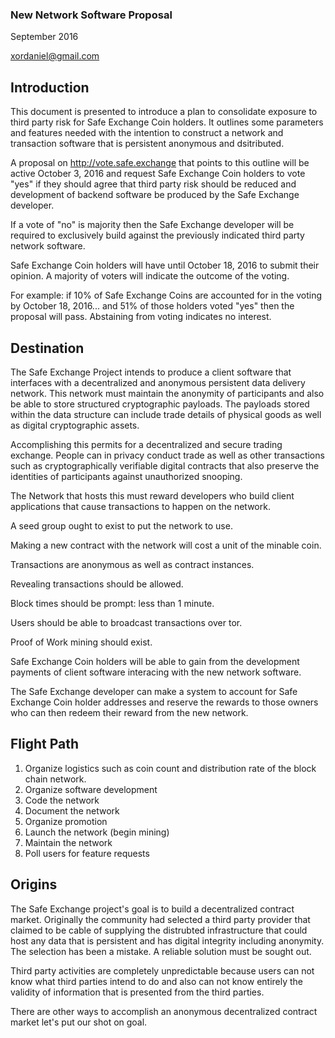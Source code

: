 ### New Network Software Proposal

September 2016

xordaniel@gmail.com

## Introduction
This document is presented to introduce a plan to consolidate exposure to third party risk for Safe Exchange Coin holders. It outlines some parameters and features needed with the intention to construct a network and transaction software that is persistent anonymous and dsitributed. 

A proposal on http://vote.safe.exchange that points to this outline will be active October 3, 2016 and request Safe Exchange Coin holders to vote "yes" if they should agree that third party risk should be reduced and development of backend software be produced by the Safe Exchange developer. 

If a vote of "no" is majority then the Safe Exchange developer will be required to exclusively build against the previously indicated third party network software.

Safe Exchange Coin holders will have until October 18, 2016 to submit their opinion. A majority of voters will indicate the outcome of the voting. 

For example: if 10% of Safe Exchange Coins are accounted for in the voting by October 18, 2016... and 51% of those holders voted "yes" then the proposal will pass. Abstaining from voting indicates no interest.


## Destination
The Safe Exchange Project intends to produce a client software that interfaces with a decentralized and anonymous persistent data delivery network. This network must maintain the anonymity of participants and also be able to store structured cryptographic payloads. The payloads stored within the data structure can include trade details of physical goods as well as digital cryptographic assets. 

Accomplishing this permits for a decentralized and secure trading exchange. People can in privacy conduct trade as well as other transactions such as cryptographically verifiable digital contracts that also preserve the identities of participants against unauthorized snooping. 

The Network that hosts this must reward developers who build client applications that cause transactions to happen on the network. 

A seed group ought to exist to put the network to use. 

Making a new contract with the network will cost a unit of the minable coin.

Transactions are anonymous as well as contract instances.

Revealing transactions should be allowed.

Block times should be prompt: less than 1 minute.

Users should be able to broadcast transactions over tor.

Proof of Work mining should exist.

Safe Exchange Coin holders will be able to gain from the development payments of client software interacing with the new network software.

The Safe Exchange developer can make a system to account for Safe Exchange Coin holder addresses and reserve the rewards to those owners who can then redeem their reward from the new network.



## Flight Path
1. Organize logistics such as coin count and distribution rate of the block chain network.
2. Organize software development
3. Code the network
4. Document the network
5. Organize promotion
6. Launch the network (begin mining)
7. Maintain the network
8. Poll users for feature requests




## Origins 
The Safe Exchange project's goal is to build a decentralized contract market. Originally the community had selected a third party provider that claimed to be cable of supplying the distrubted infrastructure that could host any data that is persistent and has digital integrity including anonymity. The selection has been a mistake. A reliable solution must be sought out.

Third party activities are completely unpredictable because users can not know what third parties intend to do and also can not know entirely the validity of information that is presented from the third parties. 

There are other ways to accomplish an anonymous decentralized contract market let's put our shot on goal. 
